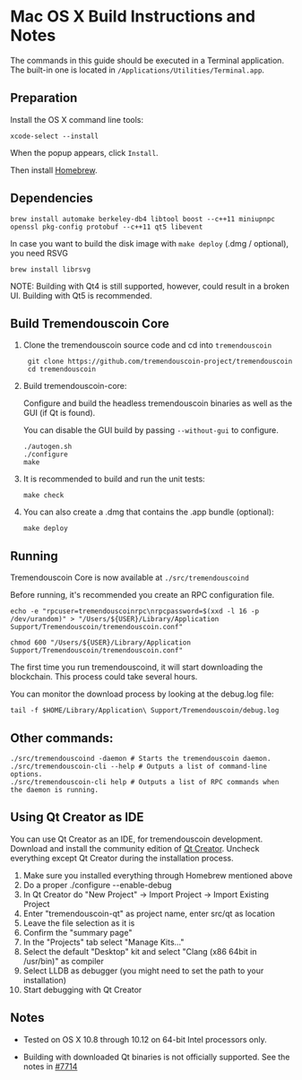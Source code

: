 Mac OS X Build Instructions and Notes
====================================
The commands in this guide should be executed in a Terminal application.
The built-in one is located in `/Applications/Utilities/Terminal.app`.

Preparation
-----------
Install the OS X command line tools:

`xcode-select --install`

When the popup appears, click `Install`.

Then install [Homebrew](http://brew.sh).

Dependencies
----------------------

    brew install automake berkeley-db4 libtool boost --c++11 miniupnpc openssl pkg-config protobuf --c++11 qt5 libevent

In case you want to build the disk image with `make deploy` (.dmg / optional), you need RSVG

    brew install librsvg

NOTE: Building with Qt4 is still supported, however, could result in a broken UI. Building with Qt5 is recommended.

Build Tremendouscoin Core
------------------------

1. Clone the tremendouscoin source code and cd into `tremendouscoin`

        git clone https://github.com/tremendouscoin-project/tremendouscoin
        cd tremendouscoin

2.  Build tremendouscoin-core:

    Configure and build the headless tremendouscoin binaries as well as the GUI (if Qt is found).

    You can disable the GUI build by passing `--without-gui` to configure.

        ./autogen.sh
        ./configure
        make

3.  It is recommended to build and run the unit tests:

        make check

4.  You can also create a .dmg that contains the .app bundle (optional):

        make deploy

Running
-------

Tremendouscoin Core is now available at `./src/tremendouscoind`

Before running, it's recommended you create an RPC configuration file.

    echo -e "rpcuser=tremendouscoinrpc\nrpcpassword=$(xxd -l 16 -p /dev/urandom)" > "/Users/${USER}/Library/Application Support/Tremendouscoin/tremendouscoin.conf"

    chmod 600 "/Users/${USER}/Library/Application Support/Tremendouscoin/tremendouscoin.conf"

The first time you run tremendouscoind, it will start downloading the blockchain. This process could take several hours.

You can monitor the download process by looking at the debug.log file:

    tail -f $HOME/Library/Application\ Support/Tremendouscoin/debug.log

Other commands:
-------

    ./src/tremendouscoind -daemon # Starts the tremendouscoin daemon.
    ./src/tremendouscoin-cli --help # Outputs a list of command-line options.
    ./src/tremendouscoin-cli help # Outputs a list of RPC commands when the daemon is running.

Using Qt Creator as IDE
------------------------
You can use Qt Creator as an IDE, for tremendouscoin development.
Download and install the community edition of [Qt Creator](https://www.qt.io/download/).
Uncheck everything except Qt Creator during the installation process.

1. Make sure you installed everything through Homebrew mentioned above
2. Do a proper ./configure --enable-debug
3. In Qt Creator do "New Project" -> Import Project -> Import Existing Project
4. Enter "tremendouscoin-qt" as project name, enter src/qt as location
5. Leave the file selection as it is
6. Confirm the "summary page"
7. In the "Projects" tab select "Manage Kits..."
8. Select the default "Desktop" kit and select "Clang (x86 64bit in /usr/bin)" as compiler
9. Select LLDB as debugger (you might need to set the path to your installation)
10. Start debugging with Qt Creator

Notes
-----

* Tested on OS X 10.8 through 10.12 on 64-bit Intel processors only.

* Building with downloaded Qt binaries is not officially supported. See the notes in [#7714](https://github.com/bitcoin/bitcoin/issues/7714)
